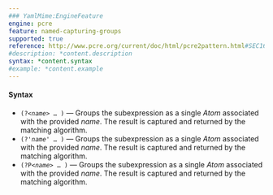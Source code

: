 ```yaml
---
### YamlMime:EngineFeature
engine: pcre
feature: named-capturing-groups
supported: true
reference: http://www.pcre.org/current/doc/html/pcre2pattern.html#SEC16
#description: *content.description
syntax: *content.syntax
#example: *content.example
---
```

#### Syntax

- <code>(?\<<em>name</em>\> … )</code> &mdash; Groups the subexpression as a single *Atom* associated with the provided *name*. The result is captured and returned by the matching algorithm.
- <code>(?'<em>name</em>' … )</code> &mdash; Groups the subexpression as a single *Atom* associated with the provided *name*. The result is captured and returned by the matching algorithm.
- <code>(?P\<<em>name</em>\> … )</code> &mdash; Groups the subexpression as a single *Atom* associated with the provided *name*. The result is captured and returned by the matching algorithm.
